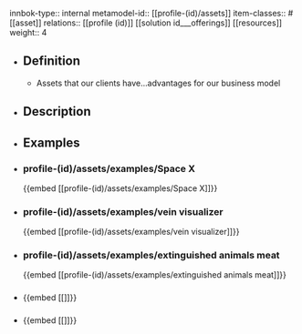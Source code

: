 innbok-type:: internal
metamodel-id:: [[profile-(id)/assets]]
item-classes:: #[[asset]]
relations:: [[profile (id)]] [[solution id___offerings]] [[resources]]
weight:: 4

- ## Definition
  - Assets that our clients have...advantages for our business model
- ## Description
- ## Examples
- ### profile-(id)/assets/examples/Space X
  {{embed [[profile-(id)/assets/examples/Space X]]}}
- ### profile-(id)/assets/examples/vein visualizer
  {{embed [[profile-(id)/assets/examples/vein visualizer]]}}
- ### profile-(id)/assets/examples/extinguished animals meat
  {{embed [[profile-(id)/assets/examples/extinguished animals meat]]}}
- ### 
  {{embed [[]]}}
- ### 
  {{embed [[]]}}


